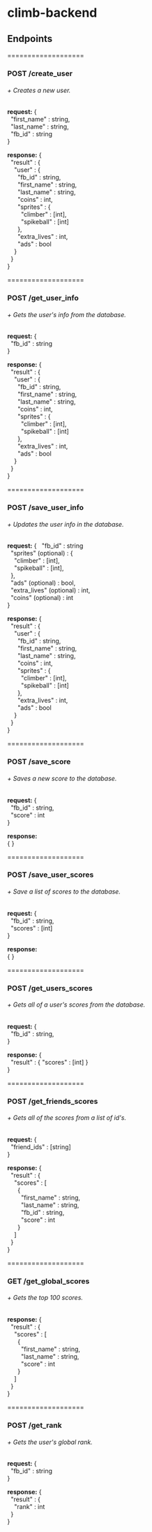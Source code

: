 # climb-backend

## Endpoints

===================
### POST /create_user
###### + Creates a new user.
**request:**
{  
&nbsp;&nbsp;"first_name"  :   string,  
&nbsp;&nbsp;"last_name"   :   string,  
&nbsp;&nbsp;"fb_id"       :   string  
}  

**response:**
{  
&nbsp;&nbsp;"result" : {  
&nbsp;&nbsp;&nbsp;&nbsp;"user" : {  
&nbsp;&nbsp;&nbsp;&nbsp;&nbsp;&nbsp;"fb_id" : string,  
&nbsp;&nbsp;&nbsp;&nbsp;&nbsp;&nbsp;"first_name" : string,  
&nbsp;&nbsp;&nbsp;&nbsp;&nbsp;&nbsp;"last_name" : string,  
&nbsp;&nbsp;&nbsp;&nbsp;&nbsp;&nbsp;"coins" : int,  
&nbsp;&nbsp;&nbsp;&nbsp;&nbsp;&nbsp;"sprites" : {  
&nbsp;&nbsp;&nbsp;&nbsp;&nbsp;&nbsp;&nbsp;&nbsp;"climber" : [int],  
&nbsp;&nbsp;&nbsp;&nbsp;&nbsp;&nbsp;&nbsp;&nbsp;"spikeball" : [int]  
&nbsp;&nbsp;&nbsp;&nbsp;&nbsp;&nbsp;},  
&nbsp;&nbsp;&nbsp;&nbsp;&nbsp;&nbsp;"extra_lives" : int,  
&nbsp;&nbsp;&nbsp;&nbsp;&nbsp;&nbsp;"ads" : bool  
&nbsp;&nbsp;&nbsp;&nbsp;}  
&nbsp;&nbsp;}  
}  

===================
### POST /get_user_info
###### + Gets the user's info from the database.
**request:**
{  
&nbsp;&nbsp;"fb_id"  :   string  
}  

**response:**
{  
&nbsp;&nbsp;"result" : {  
&nbsp;&nbsp;&nbsp;&nbsp;"user" : {  
&nbsp;&nbsp;&nbsp;&nbsp;&nbsp;&nbsp;"fb_id" : string,  
&nbsp;&nbsp;&nbsp;&nbsp;&nbsp;&nbsp;"first_name" : string,  
&nbsp;&nbsp;&nbsp;&nbsp;&nbsp;&nbsp;"last_name" : string,  
&nbsp;&nbsp;&nbsp;&nbsp;&nbsp;&nbsp;"coins" : int,  
&nbsp;&nbsp;&nbsp;&nbsp;&nbsp;&nbsp;"sprites" : {  
&nbsp;&nbsp;&nbsp;&nbsp;&nbsp;&nbsp;&nbsp;&nbsp;"climber" : [int],  
&nbsp;&nbsp;&nbsp;&nbsp;&nbsp;&nbsp;&nbsp;&nbsp;"spikeball" : [int]  
&nbsp;&nbsp;&nbsp;&nbsp;&nbsp;&nbsp;},  
&nbsp;&nbsp;&nbsp;&nbsp;&nbsp;&nbsp;"extra_lives" : int,  
&nbsp;&nbsp;&nbsp;&nbsp;&nbsp;&nbsp;"ads" : bool  
&nbsp;&nbsp;&nbsp;&nbsp;}  
&nbsp;&nbsp;}  
}  

===================
### POST /save_user_info
###### + Updates the user info in the database.
**request:**
{
&nbsp;&nbsp;"fb_id"  :   string  
&nbsp;&nbsp;"sprites" (optional) :   {  
&nbsp;&nbsp;&nbsp;&nbsp;"climber" : [int],  
&nbsp;&nbsp;&nbsp;&nbsp;"spikeball" : [int],  
&nbsp;&nbsp;},  
&nbsp;&nbsp;"ads" (optional) : bool,  
&nbsp;&nbsp;"extra_lives" (optional) : int,  
&nbsp;&nbsp;"coins" (optional) : int  
}

**response:**
{  
&nbsp;&nbsp;"result" : {  
&nbsp;&nbsp;&nbsp;&nbsp;"user" : {  
&nbsp;&nbsp;&nbsp;&nbsp;&nbsp;&nbsp;"fb_id" : string,  
&nbsp;&nbsp;&nbsp;&nbsp;&nbsp;&nbsp;"first_name" : string,  
&nbsp;&nbsp;&nbsp;&nbsp;&nbsp;&nbsp;"last_name" : string,  
&nbsp;&nbsp;&nbsp;&nbsp;&nbsp;&nbsp;"coins" : int,  
&nbsp;&nbsp;&nbsp;&nbsp;&nbsp;&nbsp;"sprites" : {  
&nbsp;&nbsp;&nbsp;&nbsp;&nbsp;&nbsp;&nbsp;&nbsp;"climber" : [int],  
&nbsp;&nbsp;&nbsp;&nbsp;&nbsp;&nbsp;&nbsp;&nbsp;"spikeball" : [int]  
&nbsp;&nbsp;&nbsp;&nbsp;&nbsp;&nbsp;},  
&nbsp;&nbsp;&nbsp;&nbsp;&nbsp;&nbsp;"extra_lives" : int,  
&nbsp;&nbsp;&nbsp;&nbsp;&nbsp;&nbsp;"ads" : bool  
&nbsp;&nbsp;&nbsp;&nbsp;}  
&nbsp;&nbsp;}  
}  

===================
### POST /save_score
###### + Saves a new score to the database.
**request:**
{  
&nbsp;&nbsp;"fb_id"  :   string,  
&nbsp;&nbsp;"score"   :   int  
}  

**response:**  
{ }  

===================
### POST /save_user_scores
###### + Save a list of scores to the database.
**request:**
{  
&nbsp;&nbsp;"fb_id"  :   string,  
&nbsp;&nbsp;"scores"   :   [int]  
}  

**response:**  
{ }  

===================
### POST /get_users_scores
###### + Gets all of a user's scores from the database.
**request:**
{  
&nbsp;&nbsp;"fb_id"  :   string,  
}  

**response:**
{  
&nbsp;&nbsp;"result"   :  {   "scores"   :   [int]  }  
}  

===================
### POST /get_friends_scores
###### + Gets all of the scores from a list of id's.
**request:**
{  
&nbsp;&nbsp;"friend_ids" : [string]  
}  

**response:**
{  
&nbsp;&nbsp;"result" : {  
&nbsp;&nbsp;&nbsp;&nbsp;"scores" : [  
&nbsp;&nbsp;&nbsp;&nbsp;&nbsp;&nbsp;{  
&nbsp;&nbsp;&nbsp;&nbsp;&nbsp;&nbsp;&nbsp;&nbsp;"first_name" : string,  
&nbsp;&nbsp;&nbsp;&nbsp;&nbsp;&nbsp;&nbsp;&nbsp;"last_name" : string,  
&nbsp;&nbsp;&nbsp;&nbsp;&nbsp;&nbsp;&nbsp;&nbsp;"fb_id" : string,  
&nbsp;&nbsp;&nbsp;&nbsp;&nbsp;&nbsp;&nbsp;&nbsp;"score" : int  
&nbsp;&nbsp;&nbsp;&nbsp;&nbsp;&nbsp;}  
&nbsp;&nbsp;&nbsp;&nbsp;]  
&nbsp;&nbsp;}  
}  

===================
### GET /get_global_scores
###### + Gets the top 100 scores.

**response:**
{  
&nbsp;&nbsp;"result" : {  
&nbsp;&nbsp;&nbsp;&nbsp;"scores" : [  
&nbsp;&nbsp;&nbsp;&nbsp;&nbsp;&nbsp;{  
&nbsp;&nbsp;&nbsp;&nbsp;&nbsp;&nbsp;&nbsp;&nbsp;"first_name" : string,  
&nbsp;&nbsp;&nbsp;&nbsp;&nbsp;&nbsp;&nbsp;&nbsp;"last_name" : string,  
&nbsp;&nbsp;&nbsp;&nbsp;&nbsp;&nbsp;&nbsp;&nbsp;"score" : int  
&nbsp;&nbsp;&nbsp;&nbsp;&nbsp;&nbsp;}  
&nbsp;&nbsp;&nbsp;&nbsp;]  
&nbsp;&nbsp;}  
}  

===================
### POST /get_rank
###### + Gets the user's global rank.
**request:**
{  
&nbsp;&nbsp;"fb_id" : string  
}  

**response:**
{  
&nbsp;&nbsp;"result" : {  
&nbsp;&nbsp;&nbsp;&nbsp;"rank" : int  
&nbsp;&nbsp;}  
}  
